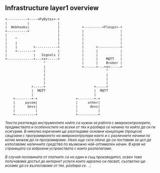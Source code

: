 ## Infrastructure layer1 overview

<pre style="font-size: 11px;overflow-x:auto;margin:0;padding:0;">
+----------+----+PyBytes+-+
|          |              |
|  Webhooks|              |           +---------+Flespi+-+
+----------+              |           |                  |
|                         |           |                  |
|    ^                    |           |                  |
|    |                    |           |                  |
|    |        +-----------+           |      +-----------+
|    +--------+           |           |      |           |
|             |   Signals |           |      |           |
+-------------+---+x+-----+           |      |    MQTT   |
                   ^                  |      |    Broker |
                   |                  +------+---+x+-----+
                   |                              ^
                   |                              |
                   |                              |
                   |                              |
             +-----+                        +-----+
             |  MQTT                        |  MQTT
             |                              |
    +--------+-+                   +--------+-+
    |     pycom|                   |     other|
    |      devs|                   |      devs|
    |          |                   |          |
    +----------+                   +----------+
</pre>





<small>*Текста разглежда инструментите който са нужни за работа с микроконтролерите, предимствата и особеностите на всеки от тях и разбира се начина по който да си ги осигурим. В няколко изречения ще разгледаме основни концепции (процеси) свързани с програмирането на микроконтролери както и с различните начини по котио можем  да ги програмираме. Нека още сега обаче да си поставим за цел да използваме наличните средства по възможно най-оптимален начин. В края на страницата са изброени устроиствата с които разполагаме.* </small>

<small>*В случая половината от платките са на един и същ производител, освен това получаваме достъп до интернет услуги които идеално си пасват, съответно ще искаме да се възползваме от тях. разбира се. . ;*</small>